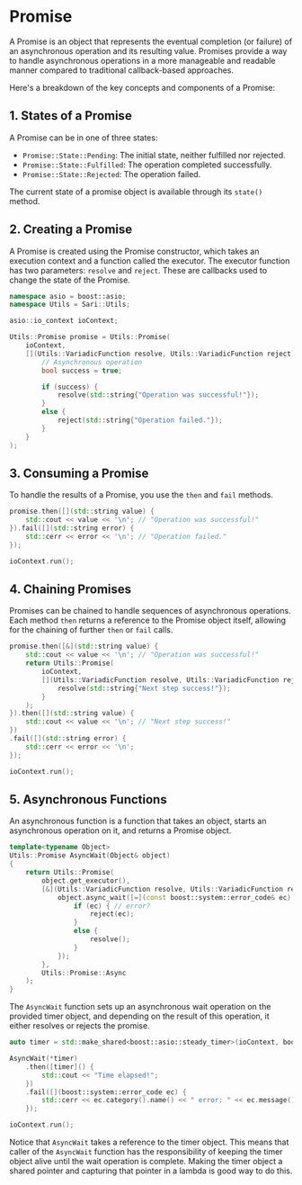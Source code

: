 # Promise

A Promise is an object that represents the eventual completion (or failure) of an asynchronous operation and its resulting value. Promises provide a way to handle asynchronous operations in a more manageable and readable manner compared to traditional callback-based approaches.

Here's a breakdown of the key concepts and components of a Promise:

## 1. States of a Promise

A Promise can be in one of three states:

- `Promise::State::Pending`: The initial state, neither fulfilled nor rejected.
- `Promise::State::Fulfilled`: The operation completed successfully.
- `Promise::State::Rejected`: The operation failed.

The current state of a promise object is available through its `state()` method.

## 2. Creating a Promise

A Promise is created using the Promise constructor, which takes an execution context and a function called the executor. The executor function has two parameters: `resolve` and `reject`. These are callbacks used to change the state of the Promise.

```cpp
namespace asio = boost::asio;
namespace Utils = Sari::Utils;

asio::io_context ioContext;

Utils::Promise promise = Utils::Promise(
    ioContext,
    [](Utils::VariadicFunction resolve, Utils::VariadicFunction reject) {
        // Asynchronous operation
        bool success = true;

        if (success) {
            resolve(std::string{"Operation was successful!"});
        }
        else {
            reject(std::string{"Operation failed."});
        }
    }
);
```
## 3. Consuming a Promise

To handle the results of a Promise, you use the `then` and `fail` methods.

```cpp
promise.then([](std::string value) {
    std::cout << value << '\n'; // "Operation was successful!"
}).fail([](std::string error) {
    std::cerr << error << '\n'; // "Operation failed."
});

ioContext.run();
```

## 4. Chaining Promises

Promises can be chained to handle sequences of asynchronous operations. Each method `then` returns a reference to the Promise object itself, allowing for the chaining of further `then` or `fail` calls.

```cpp
promise.then([&](std::string value) {
    std::cout << value << '\n'; // "Operation was successful!"
    return Utils::Promise(
        ioContext,
        [](Utils::VariadicFunction resolve, Utils::VariadicFunction reject) {
            resolve(std::string{"Next step success!"});
        }
    );
}).then([](std::string value) {
    std::cout << value << '\n'; // "Next step success!"
})
.fail([](std::string error) {
    std::cerr << error << '\n';
});

ioContext.run();
```

## 5. Asynchronous Functions

An asynchronous function is a function that takes an object, starts an asynchronous operation on it, and returns a Promise object.

```cpp
template<typename Object>
Utils::Promise AsyncWait(Object& object)
{
    return Utils::Promise(
        object.get_executor(),
        [&](Utils::VariadicFunction resolve, Utils::VariadicFunction reject) {
            object.async_wait([=](const boost::system::error_code& ec) {
                if (ec) { // error?
                    reject(ec);
                }
                else {
                    resolve();
                }
            });
        },
        Utils::Promise::Async
    );
}

```

The `AsyncWait` function sets up an asynchronous wait operation on the provided timer object, and depending on the result of this operation, it either resolves or rejects the promise.

```cpp
auto timer = std::make_shared<boost::asio::steady_timer>(ioContext, boost::asio::chrono::seconds(5));

AsyncWait(*timer)
    .then([timer]() {
        std::cout << "Time elapsed!";
    })
    .fail([](boost::system::error_code ec) {
        std::cerr << ec.category().name() << " error: " << ec.message() << '\n';
    });

ioContext.run();
```
Notice that `AsyncWait` takes a reference to the timer object. This means that caller of the `AsyncWait` function has the responsibility of keeping the timer object alive until the wait operation is complete. Making the timer object a shared pointer and capturing that pointer in a lambda is good way to do this.